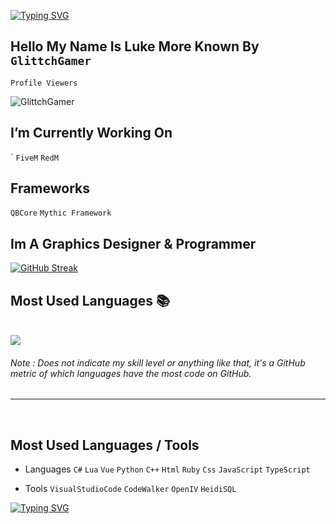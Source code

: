 [![Typing SVG](https://readme-typing-svg.herokuapp.com?size=24&duration=6500&color=FFFFFF&lines=WELCOME+TO+MY+Github)](https://git.io/typing-svg)


## Hello My Name Is Luke More Known By ```GlittchGamer```

```Profile Viewers```

<p align="left"> <img src="https://komarev.com/ghpvc/?username=GlittchGamer" alt="GlittchGamer" /> </p>


## I’m Currently Working On


` ```FiveM``` ```RedM```

## Frameworks
```QBCore``` ```Mythic Framework```

## Im A Graphics Designer & Programmer


[![GitHub Streak](http://github-readme-streak-stats.herokuapp.com?user=GlittchGamer&theme=github-dark-blue&hide_border=true)](https://git.io/streak-stats)

## Most Used Languages 📚
<br>
<img src="https://github-readme-stats.anuraghazra1.vercel.app/api/top-langs/?username=GlittchGamer&theme=dark&hide_border=true&no-bg=true&no-frame=true&langs_count=10">
</p>
<h6>Note : Does not indicate my skill level or anything like that, it's a GitHub metric of which languages have the most code on GitHub.</h6>
</p>

<hr>
<br>
	 
## Most Used Languages / Tools
-	Languages
```C#``` ```Lua``` ```Vue``` ```Python``` ```C++``` ```Html``` ```Ruby``` ```Css``` ```JavaScript``` ```TypeScript```
	 
- Tools
```VisualStudioCode``` ```CodeWalker``` ```OpenIV``` ```HeidiSQL```



[![Typing SVG](https://readme-typing-svg.herokuapp.com?size=17&duration=8500&color=FFFFFF&lines=Thanks+For+Looking+At+My+Github)](https://git.io/typing-svg)
